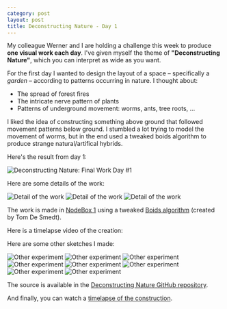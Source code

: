 ```yaml
---
category: post
layout: post
title: Deconstructing Nature - Day 1
---
```

My colleague Werner and I are holding a challenge this week to produce **one visual work each day**. I've given myself the theme of **"Deconstructing Nature"**, which you can interpret as wide as you want.

For the first day I wanted to design the layout of a space – specifically a *garden*  – according to patterns occurring in nature. I thought about:

- The spread of forest fires
- The intricate nerve pattern of plants
- Patterns of underground movement: worms, ants, tree roots, ...

I liked the idea of constructing something above ground that followed movement patterns below ground. I stumbled a lot trying to model the movement of worms, but in the end used a tweaked boids algorithm to produce strange natural/artifical hybrids.

Here's the result from day 1:

![Deconstructing Nature: Final Work Day #1](/media/deconstructing-nature/day1-final.png)

Here are some details of the work:

![Detail of the work](/media/deconstructing-nature/day1-detail1.png)
![Detail of the work](/media/deconstructing-nature/day1-detail2.png)
![Detail of the work](/media/deconstructing-nature/day1-detail3.png)

The work is made in [NodeBox 1](http://nodebox.net/) using a tweaked [Boids algorithm](http://nodebox.net/code/index.php/Boids) (created by Tom De Smedt).

Here is a timelapse video of the creation:

Here are some other sketches I made:

![Other experiment](/media/deconstructing-nature/day1-experiment1.png)
![Other experiment](/media/deconstructing-nature/day1-experiment2.png)
![Other experiment](/media/deconstructing-nature/day1-experiment3.png)
![Other experiment](/media/deconstructing-nature/day1-experiment4.png)
![Other experiment](/media/deconstructing-nature/day1-experiment5.png)
![Other experiment](/media/deconstructing-nature/day1-experiment6.png)
![Other experiment](/media/deconstructing-nature/day1-experiment7.png)
![Other experiment](/media/deconstructing-nature/day1-experiment8.png)

The source is available in the [Deconstructing Nature GitHub repository](https://github.com/fdb/deconstructing-nature).

And finally, you can watch a [timelapse of the construction](http://youtu.be/X4qqghkyIJI).